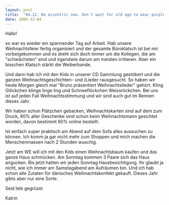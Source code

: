 ```yaml
---
layout: post
title:  "04.12. Be eccentric now. Don't wait for old age to wear purple."
date: 2009-12-04
---
```

Hallo!


so war es wieder ein spannender Tag auf Arbeit. Hab unsere Weihnachtsfeier fertig organisiert und der gesamte Büroklatsch ist bei mir vorbeigekommen und es dreht sich doch immer um die Kollegen, die am "schwächsten" sind und irgendwie darum am meisten irritieren. Aber ein bisschen Klatsch stärkt die Weiberbande.



Und dann hab ich mit den Kids in unserer CD Sammlung gestöbert und die ganzen Weihnachtsgeschichten- und /Lieder rausgesucht. So haben wir heute Morgen gleich mal "Bruno präsentiert Weihnachtslieder" gehört. Kling Glöckchen klinge linge ling und Schneeflöckchen Weissröckchen. Bei uns ist auf jeden Fall Weihnachtsstimmung und wir sind auch gut im Rennen dieses Jahr. 



Wir haben schon Plätzchen gebacken, Weihnachtskarten sind auf dem zum Druck, 80% aller Geschenke sind schon beim Weihnachtsmann gesichtet worden, davon bestimmt 60% online bestellt. 

Ist einfach super praktisch am Abend auf dem Sofa alles aussuchen zu können. Ich komm ja gar nicht mehr zum Shoppen und mich machen die Menschenmassen nach 2 Stunden wuschig. 



Jetzt am WE will ich mit den Kids einen Weihnachtsbaum kaufen und das ganze Haus schmücken. Am Sonntag kommen 3 Paare sich das Haus angucken. Bis jetzt hatten wir jeden Sonntag Hausbesichtigung. Ihr glaubt ja nicht, wie ich immer am Samstagabend am Aufräumen bin. Und ich hab schon alle Zutaten für dänisches Weihnachtskonfekt gekauft. Dieses Jahr gibts aber nur eine Sorte.



Seid lieb gegrüsst

Katrin

